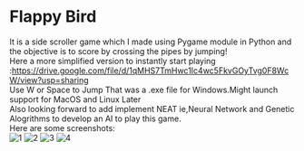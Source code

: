 # Flappy Bird
It is a side scroller game which I made using Pygame module in Python and the objective is to score by crossing the pipes by jumping!  
Here a more simplified version to instantly start playing   
:https://drive.google.com/file/d/1qMHS7TmHwc1Ic4wc5FkvGOyTvg0F8WcW/view?usp=sharing  
Use W or Space to Jump
That was a .exe file for Windows.Might launch support for MacOS and Linux Later  
Also looking forward to add implement NEAT ie,Neural Network and Genetic Alogrithms to develop an AI to play this game.  
Here are some screenshots:  
![1](https://user-images.githubusercontent.com/37980605/102208711-be90c380-3ef5-11eb-8279-f2cfd1e3d712.png)
![2](https://user-images.githubusercontent.com/37980605/102208715-c05a8700-3ef5-11eb-9bc0-8e09ecc2a3b8.png)
![3](https://user-images.githubusercontent.com/37980605/102208717-c0f31d80-3ef5-11eb-94c5-642574090ddc.png)
![4](https://user-images.githubusercontent.com/37980605/102208719-c2244a80-3ef5-11eb-8593-30777890c9c0.png)
